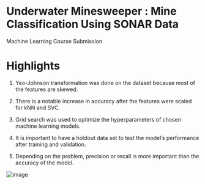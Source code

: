 # Underwater Minesweeper : Mine Classification Using SONAR Data

Machine Learning Course Submission

# Highlights

1. Yeo-Johnson transformation was done on the dataset because most of the features are skewed.

2. There is a notable increase in accuracy after the features were scaled for kNN and SVC.

3. Grid search was used to optimize the hyperparameters of chosen machine learning models.

4. It is important to have a holdout data set to test the model’s performance after training and validation.

5. Depending on the problem, precision or recall is more important than the accuracy of the model.

![image](https://user-images.githubusercontent.com/71246479/188295992-fa3da74a-271a-4a1f-94c3-f634616589b2.png)

